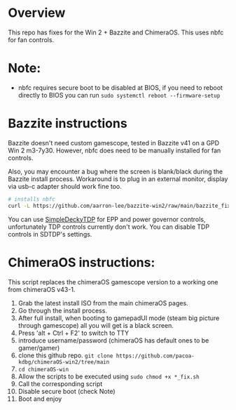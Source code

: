 # Overview

This repo has fixes for the Win 2 + Bazzite and ChimeraOS. This uses nbfc for fan controls.

# Note:
 - nbfc requires secure boot to be disabled at BIOS, if you need to reboot directly to BIOS you can run
`sudo systemctl reboot --firmware-setup`

# Bazzite instructions

Bazzite doesn't need custom gamescope, tested in Bazzite v41 on a GPD Win 2 m3-7y30. However, nbfc does need to be manually installed for fan controls.

Also, you may encounter a bug where the screen is blank/black during the Bazzite install process. Workaround is to plug in an external monitor, display via usb-c adapter should work fine too.

```bash
# installs nbfc
curl -L https://github.com/aarron-lee/bazzite-win2/raw/main/bazzite_fix.sh | sh
```

You can use [SimpleDeckyTDP](https://github.com/aarron-lee/SimpleDeckyTDP) for EPP and power governor controls, unfortunately TDP controls currently don't work. You can disable TDP controls in SDTDP's settings.

# ChimeraOS instructions:

This script replaces the chimeraOS gamescope version to a working one from chimeraOS v43-1.

  1. Grab the latest install ISO from the main chimeraOS pages.
  2. Go through the install process.
  3. After full install, when booting to gamepadUI mode (steam big picture through gamescope) all you will get is a black screen.
  4. Press 'alt + Ctrl + F2' to switch to TTY
  5. introduce username/password (chimeraOS has default ones to be gamer/gamer)
  6. clone this github repo.  `git clone https://github.com/pacoa-kdbg/chimeraOS-win2/tree/main`
  7. `cd chimeraOS-win`
  8. Allow the scripts to be executed using
      `sudo chmod +x *_fix.sh`
  9. Call the corresponding script
  10. Disable secure boot (check Note)
  11. Boot and enjoy
